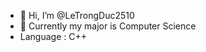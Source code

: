 - 👋 Hi, I’m @LeTrongDuc2510
- 👀 Currently my major is Computer Science
- Language : C++


<!---
LeTrongDuc2510/LeTrongDuc2510 is a ✨ special ✨ repository because its `README.md` (this file) appears on your GitHub profile.
You can click the Preview link to take a look at your changes.
--->

